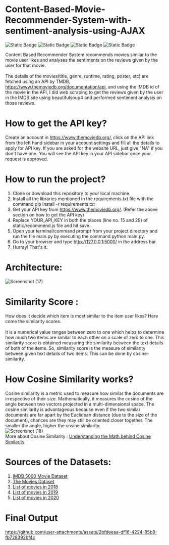 # Content-Based-Movie-Recommender-System-with-sentiment-analysis-using-AJAX
![Static Badge](https://img.shields.io/badge/Python-3.8-blue)
![Static Badge](https://img.shields.io/badge/Framwork-Flask-red)
![Static Badge](https://img.shields.io/badge/Frontend-HTML%2FCSS%2FJS-Purple)
![Static Badge](https://img.shields.io/badge/API-TMBD-yellow)

Content Based Recommender System recommends movies similar to the movie user likes and analyses the sentiments on the reviews given by the user for that movie.
<br>
<br>
The details of the movies(title, genre, runtime, rating, poster, etc) are fetched using an API by TMDB,
https://www.themoviedb.org/documentation/api, and using the IMDB id of the movie in the API, I did web scraping to get the 
reviews given by the user in the IMDB site using beautifulsoup4 and performed sentiment analysis on those reviews.
<br>
# How to get the API key?
Create an account in https://www.themoviedb.org/, click on the API link from the left hand sidebar in your account settings and 
fill all the details to apply for API key. If you are asked for the website URL, just give "NA" if you don't have one. You will see the
API key in your API sidebar once your request is approved.
<br>
# How to run the project?
1. Clone or download this repository to your local machine.
2. Install all the libraries mentioned in the requirements.txt file with the command pip install -r requirements.txt
3. Get your API key from https://www.themoviedb.org/. (Refer the above section on how to get the API key)
4. Replace YOUR_API_KEY in both the places (line no. 15 and 29) of static/recommend.js file and hit save.
5. Open your terminal/command prompt from your project directory and run the file main.py by executing the command python main.py.
6. Go to your browser and type http://127.0.0.1:5000/ in the address bar.
7. Hurray! That's it.

# Architecture:
![Screenshot (17)](https://github.com/user-attachments/assets/b29c48ee-3757-4f9b-b980-f7805cc07fd6)


# Similarity Score :
How does it decide which item is most similar to the item user likes? Here come the similarity scores.
<br>
<br>
It is a numerical value ranges between zero to one which helps to determine how much two items are similar to each other on a scale of zero to one. This similarity score is obtained measuring the similarity between the text details of both of the items. So, similarity score is the measure of similarity between given text details of two items. This can be done by cosine-similarity.

# How Cosine Similarity works?
Cosine similarity is a metric used to measure how similar the documents are irrespective of their size. Mathematically, it measures the cosine of the angle between two vectors projected in a multi-dimensional space. The cosine similarity is advantageous because even if the two similar documents are far apart by the Euclidean distance (due to the size of the document), chances are they may still be oriented closer together. The smaller the angle, higher the cosine similarity.
<br>
![Screenshot (18)](https://github.com/user-attachments/assets/8877f899-a78d-43a7-8028-d7e35681102c)
<br>
More about Cosine Similarity : [Understanding the Math behind Cosine Similarity](https://www.machinelearningplus.com/nlp/cosine-similarity/)

# Sources of the Datasets:
1. [IMDB 5000 Movie Dataset](https://www.kaggle.com/datasets/carolzhangdc/imdb-5000-movie-dataset)
2. [The Movies Dataset](https://www.kaggle.com/datasets/rounakbanik/the-movies-dataset)
3. [List of movies in 2018](https://en.wikipedia.org/wiki/List_of_American_films_of_2018)
4. [List of movies in 2019](https://en.wikipedia.org/wiki/List_of_American_films_of_2019)
5. [List of movies in 2020](https://en.wikipedia.org/wiki/List_of_American_films_of_2020)

# Final Output
https://github.com/user-attachments/assets/2bfdeeaa-df16-4224-85b8-fb728392bf4c



